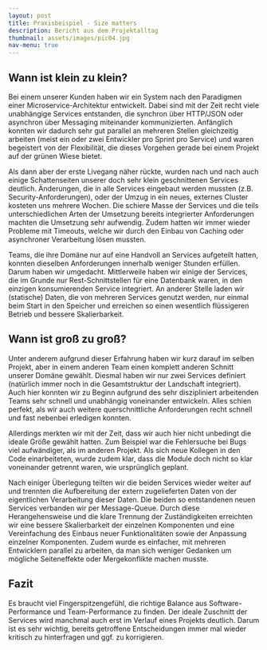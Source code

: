 ```yaml
---
layout: post
title: Praxisbeispiel - Size matters
description: Bericht aus dem Projektalltag
thumbnail: assets/images/pic04.jpg
nav-menu: true
---
```


## Wann ist klein zu klein?

Bei einem unserer Kunden haben wir ein System nach den Paradigmen einer Microservice-Architektur entwickelt.
Dabei sind mit der Zeit recht viele unabhängige Services entstanden, die synchron über HTTP/JSON oder asynchron über
Messaging miteinander kommunizierten. Anfänglich konnten wir dadurch sehr gut parallel an mehreren Stellen gleichzeitig
arbeiten (meist ein oder zwei Entwickler pro Sprint pro Service) und waren begeistert von der Flexibilität, die dieses
Vorgehen gerade bei einem Projekt auf der grünen Wiese bietet.

Als dann aber der erste Livegang näher rückte, wurden nach und nach auch einige Schattenseiten unserer doch sehr klein
geschnittenen Services deutlich. Änderungen, die in alle Services eingebaut werden mussten (z.B. Security-Anforderungen),
oder der Umzug in ein neues, externes Cluster kosteten uns mehrere Wochen. Die schiere Masse der Services und die teils
unterschiedlichen Arten der Umsetzung bereits integrierter Anforderungen machten die Umsetzung sehr aufwendig.
Zudem hatten wir immer wieder Probleme mit Timeouts, welche wir durch den Einbau von Caching oder asynchroner
Verarbeitung lösen mussten.

Teams, die ihre Domäne nur auf eine Handvoll an Services aufgeteilt hatten, konnten dieselben Anforderungen innerhalb
weniger Stunden erfüllen. Darum haben wir umgedacht. Mittlerweile haben wir einige der Services, die im Grunde nur
Rest-Schnittstellen für eine Datenbank waren, in den einzigen konsumierenden Service integriert. An anderer Stelle
laden wir (statische) Daten, die von mehreren Services genutzt werden, nur einmal beim Start in den Speicher und
erreichen so einen wesentlich flüssigeren Betrieb und bessere Skalierbarkeit.

## Wann ist groß zu groß?

Unter anderem aufgrund dieser Erfahrung haben wir kurz darauf im selben Projekt, aber in einem anderen Team einen
komplett anderen Schnitt unserer Domäne gewählt. Diesmal haben wir nur zwei Services definiert (natürlich immer noch
in die Gesamtstruktur der Landschaft integriert). Auch hier konnten wir zu Beginn aufgrund des sehr diszipliniert
arbeitenden Teams sehr schnell und unabhängig voneinander entwickeln. Alles schien perfekt, als wir auch weitere
querschnittliche Anforderungen recht schnell und fast nebenbei erledigen konnten.

Allerdings merkten wir mit der Zeit, dass wir auch hier nicht unbedingt die ideale Größe gewählt hatten. Zum Beispiel
war die Fehlersuche bei Bugs viel aufwändiger, als im anderen Projekt. Als sich neue Kollegen in den Code einarbeiteten,
wurde zudem klar, dass die Module doch nicht so klar voneinander getrennt waren, wie ursprünglich geplant.

Nach einiger Überlegung teilten wir die beiden Services wieder weiter auf und trennten die Aufbereitung der extern
zugelieferten Daten von der eigentlichen Verarbeitung dieser Daten. Die beiden so entstandenen neuen Services verbanden
wir per Message-Queue. Durch diese Herangehensweise und die klare Trennung der Zuständigkeiten erreichten wir eine
bessere Skalierbarkeit der einzelnen Komponenten und eine Vereinfachung des Einbaus neuer Funktionalitäten sowie der
Anpassung einzelner Komponenten. Zudem wurde es einfacher, mit mehreren Entwicklern parallel zu arbeiten, da man sich
weniger Gedanken um mögliche Seiteneffekte oder Mergekonflikte machen musste.

## Fazit

Es braucht viel Fingerspitzengefühl, die richtige Balance aus Software-Performance und Team-Performance zu finden.
Der ideale Zuschnitt der Services wird manchmal auch erst im Verlauf eines Projekts deutlich. Darum ist es sehr wichtig,
bereits getroffene Entscheidungen immer mal wieder kritisch zu hinterfragen und ggf. zu korrigieren.
